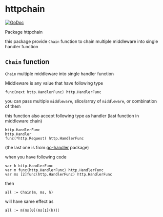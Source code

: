 # httpchain

[![GoDoc](https://pkg.go.dev/badge/github.com/payfazz/httpchain/v2)](https://pkg.go.dev/github.com/payfazz/httpchain/v2)

Package httpchain

this package provide `Chain` function to chain multiple middleware into single handler function

## `Chain` function
`Chain` multiple middleware into single handler function

Middleware is any value that have following type
```
func(next http.HandlerFunc) http.HandlerFunc
```

you can pass multiple `middleware`, slice/array of `middleware`, or combination of them

this function also accept following type as handler (last function in middleware chain)
```
http.HandlerFunc
http.Handler
func(*http.Request) http.HandlerFunc
```
(the last one is from [go-handler](https://pkg.go.dev/github.com/payfazz/go-handler/v2) package)

when you have following code
```
var h http.HandlerFunc
var m func(http.HandlerFunc) http.HandlerFunc
var ms [2]func(http.HandlerFunc) http.HandlerFunc
```
then
```
all := Chain(m, ms, h)
```
will have same effect as
```
all := m(ms[0](ms[1](h)))
```

